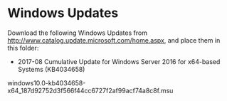 # Windows Updates
Download the following Windows Updates from http://www.catalog.update.microsoft.com/home.aspx, and place them in this folder:

*   2017-08 Cumulative Update for Windows Server 2016 for x64-based Systems (KB4034658)


windows10.0-kb4034658-x64_187d92752d3f566f44cc6727f2af99acf74a8c8f.msu

